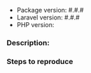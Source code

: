 - Package version: #.#.#
- Laravel version: #.#.#
- PHP version: 

### Description:

### Steps to reproduce
